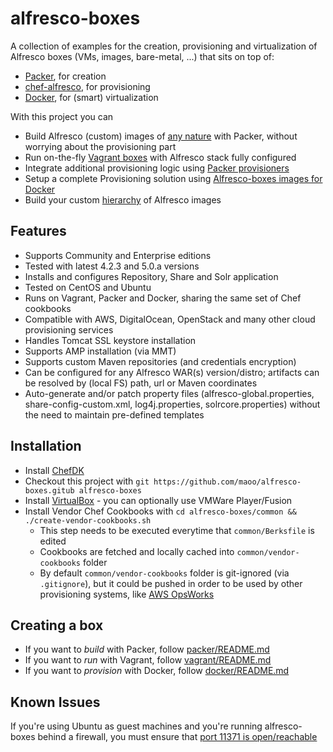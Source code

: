 alfresco-boxes
================

A collection of examples for the creation, provisioning and virtualization of Alfresco boxes (VMs, images, bare-metal, ...) that sits on top of:
- [Packer](http://www.packer.io), for creation
- [chef-alfresco](https://github.com/maoo/chef-alfresco), for provisioning
- [Docker](https://www.docker.io), for (smart) virtualization

With this project you can
* Build Alfresco (custom) images of [any nature](http://www.packer.io/docs/templates/builders.html) with Packer, without worrying about the provisioning part
* Run on-the-fly [Vagrant boxes](http://www.vagrantup.com) with Alfresco stack fully configured
* Integrate additional provisioning logic using [Packer provisioners](http://www.packer.io/docs/templates/provisioners.html)
* Setup a complete Provisioning solution using [Alfresco-boxes images for Docker](https://hub.docker.com/u/maoo)
* Build your custom [hierarchy]() of Alfresco images

Features
---
* Supports Community and Enterprise editions
* Tested with latest 4.2.3 and 5.0.a versions
* Installs and configures Repository, Share and Solr application
* Tested on CentOS and Ubuntu
* Runs on Vagrant, Packer and Docker, sharing the same set of Chef cookbooks
* Compatible with AWS, DigitalOcean, OpenStack and many other cloud provisioning services
* Handles Tomcat SSL keystore installation
* Supports AMP installation (via MMT)
* Supports custom Maven repositories (and credentials encryption)
* Can be configured for any Alfresco WAR(s) version/distro; artifacts can be resolved by (local FS) path, url or Maven coordinates
* Auto-generate and/or patch property files (alfresco-global.properties, share-config-custom.xml, log4j.properties, solrcore.properties) without the need to maintain pre-defined templates

Installation
---
* Install [ChefDK](http://downloads.getchef.com/chef-dk)
* Checkout this project with ```git https://github.com/maoo/alfresco-boxes.gitub alfresco-boxes```
* Install [VirtualBox](https://www.virtualbox.org) - you can optionally use VMWare Player/Fusion
* Install Vendor Chef Cookbooks with ```cd alfresco-boxes/common && ./create-vendor-cookbooks.sh```
  * This step needs to be executed everytime that ```common/Berksfile``` is edited
  * Cookbooks are fetched and locally cached into ```common/vendor-cookbooks``` folder
  * By default ```common/vendor-cookbooks``` folder is git-ignored (via ```.gitignore```), but it could be pushed in order to be used by other provisioning systems, like [AWS OpsWorks](http://docs.aws.amazon.com/opsworks/latest/userguide/workingcookbook-attributes.html)

Creating a box
---
* If you want to _build_ with Packer, follow [packer/README.md](https://github.com/maoo/alfresco-boxes/tree/master/packer)
* If you want to _run_ with Vagrant, follow [vagrant/README.md](https://github.com/maoo/alfresco-boxes/tree/master/vagrant)
* If you want to _provision_ with Docker, follow [docker/README.md](https://github.com/maoo/alfresco-boxes/tree/master/docker)

Known Issues
---
If you're using Ubuntu as guest machines and you're running alfresco-boxes behind a firewall, you must ensure that [port 11371 is open/reachable](http://support.gpgtools.org/kb/faq/im-behind-a-firewall-eg-in-a-big-company-and-cant-reach-any-key-server-what-now)
